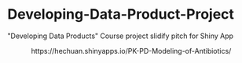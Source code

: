 # Developing-Data-Product-Project

"Developing Data Products" Course project slidify pitch for Shiny App
<center>https://hechuan.shinyapps.io/PK-PD-Modeling-of-Antibiotics/</center>
